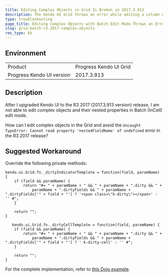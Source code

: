 ```yaml
---
title: Editing Complex Objects in Grid Is Broken in 2017.3.913
description: The Kendo UI Grid throws an error while editing a column which is bound to a nested property in the R3 2017 (2017.3.913 version) release.
type: troubleshooting
page_title: Editing Complex Objects with Batch Edit Mode Throws an Error in the R3 2017 Release - Kendo UI Grid for jQuery
slug: grid-batch-r3-2017-complex-objects
res_type: kb
---
```


## Environment

<table>
 <tr>
  <td>Product</td>
  <td>Progress Kendo UI Grid</td>
 </tr>
 <tr>
  <td>Progress Kendo UI version</td>
  <td>2017.3.913</td>
 </tr>
</table>

## Description

After I upgraded Kendo UI to the R3 2017 (2017.3.913 version) release, I am not able to edit complex objects and their nested properties in Batch (InCell) edit mode.

How can I edit complex objects in the Grid and avoid the `Uncaught TypeError: Cannot read property 'nestedFieldName' of undefined` error in the R3 2017 release?

## Suggested Workaround

Override the following private methods:

```
kendo.ui.Grid.fn._dirtyIndicatorTemplate = function(field, paramName) {
    if (field && paramName) {
        return "#= " + paramName + " && " + paramName + ".dirty && " +
            paramName + ".dirtyFields && " + paramName + ".dirtyFields['" + field + "'] ? '<span class=\"k-dirty\"></span>' : '' #";
    }

    return "";
}

   kendo.ui.Grid.fn._dirtyCellTemplate = function(field, paramName) {
    if (field && paramName) {
        return "#= " + paramName + " && " + paramName + ".dirty && " +
            paramName + ".dirtyFields && " + paramName + ".dirtyFields['" + field + "'] ? ' k-dirty-cell' : '' #";
    }

    return "";
}
```

For the complete implementation, refer to [this Dojo example](https://dojo.telerik.com/aFEjIN).
